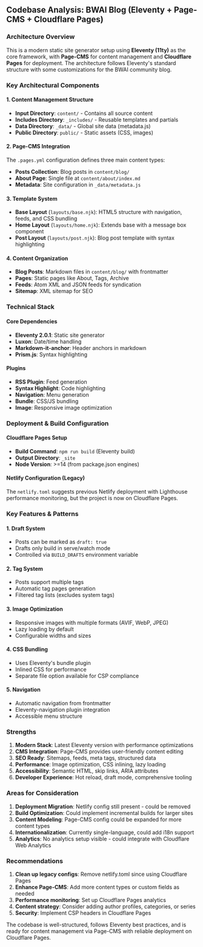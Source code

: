 ## Codebase Analysis: BWAI Blog (Eleventy + Page-CMS + Cloudflare Pages)

### Architecture Overview

This is a modern static site generator setup using **Eleventy (11ty)** as the core framework, with **Page-CMS** for content management and **Cloudflare Pages** for deployment. The architecture follows Eleventy's standard structure with some customizations for the BWAI community blog.

### Key Architectural Components

#### 1. **Content Management Structure**
- **Input Directory**: `content/` - Contains all source content
- **Includes Directory**: `_includes/` - Reusable templates and partials
- **Data Directory**: `_data/` - Global site data (metadata.js)
- **Public Directory**: `public/` - Static assets (CSS, images)

#### 2. **Page-CMS Integration**
The `.pages.yml` configuration defines three main content types:
- **Posts Collection**: Blog posts in `content/blog/`
- **About Page**: Single file at `content/about/index.md`
- **Metadata**: Site configuration in `_data/metadata.js`

#### 3. **Template System**
- **Base Layout** (`layouts/base.njk`): HTML5 structure with navigation, feeds, and CSS bundling
- **Home Layout** (`layouts/home.njk`): Extends base with a message box component
- **Post Layout** (`layouts/post.njk`): Blog post template with syntax highlighting

#### 4. **Content Organization**
- **Blog Posts**: Markdown files in `content/blog/` with frontmatter
- **Pages**: Static pages like About, Tags, Archive
- **Feeds**: Atom XML and JSON feeds for syndication
- **Sitemap**: XML sitemap for SEO

### Technical Stack

#### Core Dependencies
- **Eleventy 2.0.1**: Static site generator
- **Luxon**: Date/time handling
- **Markdown-it-anchor**: Header anchors in markdown
- **Prism.js**: Syntax highlighting

#### Plugins
- **RSS Plugin**: Feed generation
- **Syntax Highlight**: Code highlighting
- **Navigation**: Menu generation
- **Bundle**: CSS/JS bundling
- **Image**: Responsive image optimization

### Deployment & Build Configuration

#### Cloudflare Pages Setup
- **Build Command**: `npm run build` (Eleventy build)
- **Output Directory**: `_site`
- **Node Version**: >=14 (from package.json engines)

#### Netlify Configuration (Legacy)
The `netlify.toml` suggests previous Netlify deployment with Lighthouse performance monitoring, but the project is now on Cloudflare Pages.

### Key Features & Patterns

#### 1. **Draft System**
- Posts can be marked as `draft: true`
- Drafts only build in serve/watch mode
- Controlled via `BUILD_DRAFTS` environment variable

#### 2. **Tag System**
- Posts support multiple tags
- Automatic tag pages generation
- Filtered tag lists (excludes system tags)

#### 3. **Image Optimization**
- Responsive images with multiple formats (AVIF, WebP, JPEG)
- Lazy loading by default
- Configurable widths and sizes

#### 4. **CSS Bundling**
- Uses Eleventy's bundle plugin
- Inlined CSS for performance
- Separate file option available for CSP compliance

#### 5. **Navigation**
- Automatic navigation from frontmatter
- Eleventy-navigation plugin integration
- Accessible menu structure

### Strengths

1. **Modern Stack**: Latest Eleventy version with performance optimizations
2. **CMS Integration**: Page-CMS provides user-friendly content editing
3. **SEO Ready**: Sitemaps, feeds, meta tags, structured data
4. **Performance**: Image optimization, CSS inlining, lazy loading
5. **Accessibility**: Semantic HTML, skip links, ARIA attributes
6. **Developer Experience**: Hot reload, draft mode, comprehensive tooling

### Areas for Consideration

1. **Deployment Migration**: Netlify config still present - could be removed
2. **Build Optimization**: Could implement incremental builds for larger sites
3. **Content Modeling**: Page-CMS config could be expanded for more content types
4. **Internationalization**: Currently single-language, could add i18n support
5. **Analytics**: No analytics setup visible - could integrate with Cloudflare Web Analytics

### Recommendations

1. **Clean up legacy configs**: Remove netlify.toml since using Cloudflare Pages
2. **Enhance Page-CMS**: Add more content types or custom fields as needed
3. **Performance monitoring**: Set up Cloudflare Pages analytics
4. **Content strategy**: Consider adding author profiles, categories, or series
5. **Security**: Implement CSP headers in Cloudflare Pages

The codebase is well-structured, follows Eleventy best practices, and is ready for content management via Page-CMS with reliable deployment on Cloudflare Pages.